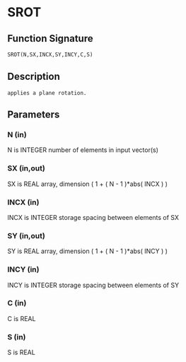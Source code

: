# SROT

## Function Signature

```fortran
SROT(N,SX,INCX,SY,INCY,C,S)
```

## Description


    applies a plane rotation.

## Parameters

### N (in)

N is INTEGER number of elements in input vector(s)

### SX (in,out)

SX is REAL array, dimension ( 1 + ( N - 1 )*abs( INCX ) )

### INCX (in)

INCX is INTEGER storage spacing between elements of SX

### SY (in,out)

SY is REAL array, dimension ( 1 + ( N - 1 )*abs( INCY ) )

### INCY (in)

INCY is INTEGER storage spacing between elements of SY

### C (in)

C is REAL

### S (in)

S is REAL

